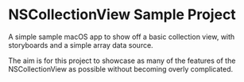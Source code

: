 # NSCollectionView Sample Project
A simple sample macOS app to show off a basic collection view, with storyboards and a simple array data source.

The aim is for this project to showcase as many of the features of the NSCollectionView as possible without becoming overly complicated.
